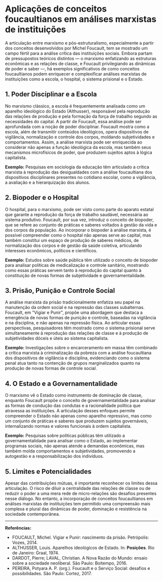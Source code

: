 
# Aplicações de conceitos foucaultianos em análises marxistas de instituições

A articulação entre marxismo e pós-estruturalismo, especialmente a partir dos conceitos desenvolvidos por Michel Foucault, tem se mostrado um campo fértil para a análise crítica das instituições sociais. Embora partam de pressupostos teóricos distintos — o marxismo enfatizando as estruturas econômicas e as relações de classe, e Foucault privilegiando as dinâmicas de poder e saber —, há exemplos significativos de como conceitos foucaultianos podem enriquecer e complexificar análises marxistas de instituições como a escola, o hospital, o sistema prisional e o Estado.

## 1. Poder Disciplinar e a Escola

No marxismo clássico, a escola é frequentemente analisada como um aparelho ideológico do Estado (Althusser), responsável pela reprodução das relações de produção e pela formação da força de trabalho segundo as necessidades do capital. A partir de Foucault, essa análise pode ser aprofundada com a noção de poder disciplinar. Foucault mostra como a escola, além de transmitir conteúdos ideológicos, opera dispositivos de vigilância, normalização e controle dos corpos, moldando subjetividades e comportamentos. Assim, a análise marxista pode ser enriquecida ao considerar não apenas a função ideológica da escola, mas também seus mecanismos microfísicos de poder, que produzem sujeitos aptos à lógica capitalista.

**Exemplo:** Pesquisas em sociologia da educação têm articulado a crítica marxista à reprodução das desigualdades com a análise foucaultiana dos dispositivos disciplinares presentes no cotidiano escolar, como a vigilância, a avaliação e a hierarquização dos alunos.

## 2. Biopoder e o Hospital

O hospital, para o marxismo, pode ser visto como parte do aparato estatal que garante a reprodução da força de trabalho saudável, necessária ao sistema produtivo. Foucault, por sua vez, introduz o conceito de biopoder, que se refere ao conjunto de práticas e saberes voltados à gestão da vida e dos corpos da população. Ao incorporar o biopoder à análise marxista, é possível compreender como o hospital não apenas serve ao capital, mas também constitui um espaço de produção de saberes médicos, de normalização dos corpos e de gestão da saúde coletiva, articulando interesses econômicos, políticos e científicos.

**Exemplo:** Estudos sobre saúde pública têm utilizado o conceito de biopoder para analisar políticas de medicalização e controle sanitário, mostrando como essas práticas servem tanto à reprodução do capital quanto à constituição de novas formas de subjetividade e governamentalidade.

## 3. Prisão, Punição e Controle Social

A análise marxista da prisão tradicionalmente enfatiza seu papel na manutenção da ordem social e na repressão das classes subalternas. Foucault, em "Vigiar e Punir", propõe uma abordagem que destaca a emergência de novas formas de punição e controle, baseadas na vigilância e na disciplina, e não apenas na repressão física. Ao articular essas perspectivas, pesquisadores têm mostrado como o sistema prisional serve simultaneamente à reprodução das relações de classe e à produção de subjetividades dóceis e úteis ao sistema capitalista.

**Exemplo:** Investigações sobre o encarceramento em massa têm combinado a crítica marxista à criminalização da pobreza com a análise foucaultiana dos dispositivos de vigilância e disciplina, evidenciando como o sistema penal atua tanto na contenção de grupos marginalizados quanto na produção de novas formas de controle social.

## 4. O Estado e a Governamentalidade

O marxismo vê o Estado como instrumento de dominação de classe, enquanto Foucault propõe o conceito de governamentalidade para analisar as formas de condução das condutas e a racionalidade política que atravessa as instituições. A articulação desses enfoques permite compreender o Estado não apenas como aparelho repressivo, mas como um conjunto de práticas e saberes que produzem sujeitos governáveis, internalizando normas e valores funcionais à ordem capitalista.

**Exemplo:** Pesquisas sobre políticas públicas têm utilizado a governamentalidade para analisar como o Estado, ao implementar programas sociais, não apenas atende a demandas econômicas, mas também molda comportamentos e subjetividades, promovendo a autogestão e a responsabilização dos indivíduos.

## 5. Limites e Potencialidades

Apesar das contribuições mútuas, é importante reconhecer os limites dessa articulação. O risco de diluir a centralidade das relações de classe ou de reduzir o poder a uma mera rede de micro-relações são desafios presentes nesse diálogo. No entanto, a incorporação de conceitos foucaultianos em análises marxistas de instituições tem permitido uma compreensão mais complexa e plural das dinâmicas de poder, dominação e resistência na sociedade contemporânea.

---

**Referências:**

- FOUCAULT, Michel. Vigiar e Punir: nascimento da prisão. Petrópolis: Vozes, 2014.
- ALTHUSSER, Louis. Aparelhos ideológicos de Estado. In: __Posições__. Rio de Janeiro: Graal, 1974.
- DARDOT, Pierre; LAVAL, Christian. A Nova Razão do Mundo: ensaio sobre a sociedade neoliberal. São Paulo: Boitempo, 2016.
- PEREIRA, Potyara A. P. (org.). Foucault e o Serviço Social: desafios e possibilidades. São Paulo: Cortez, 2017.

```
